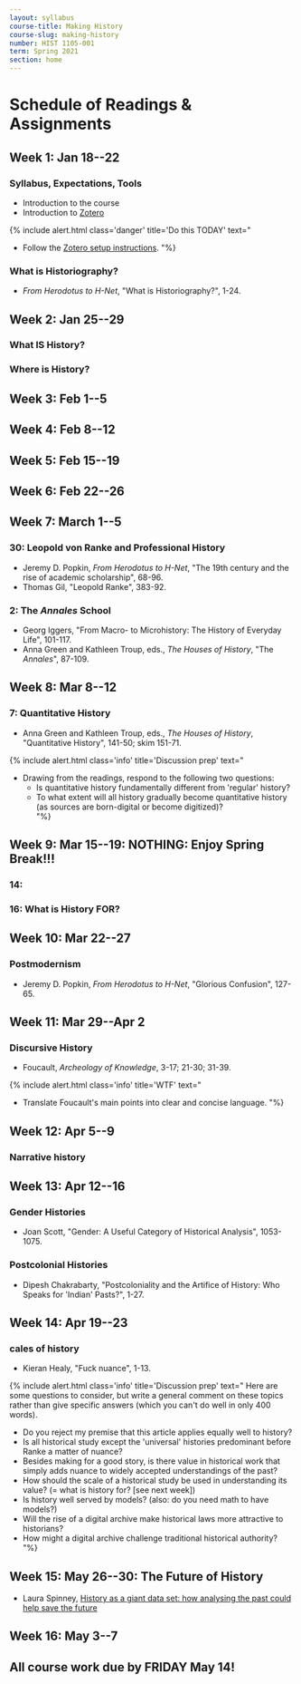 ```yaml
---
layout: syllabus
course-title: Making History
course-slug: making-history
number: HIST 1105-001
term: Spring 2021
section: home
---
```

 
# Schedule of Readings & Assignments


## Week 1: Jan 18--22

### Syllabus, Expectations, Tools
- Introduction to the course
- Introduction to [Zotero](http://zotero.org)

{% include alert.html class='danger' title='Do this TODAY' text="
- Follow the [Zotero setup instructions](http://fredgibbs.net/courses/etc/zotero).
"%}

### What is Historiography?
- _From Herodotus to H-Net_, "What is Historiography?", 1-24.  




## Week 2: Jan 25--29

### What IS History?

### Where is History?




## Week 3: Feb 1--5



## Week 4: Feb 8--12



## Week 5: Feb 15--19



## Week 6: Feb 22--26



## Week 7: March 1--5

### 30: Leopold von Ranke and Professional History
- Jeremy D. Popkin, _From Herodotus to H-Net_, "The 19th century and the rise of academic scholarship", 68-96.  
- Thomas Gil, "Leopold Ranke", 383-92.


### 2: The _Annales_ School
- Georg Iggers, "From Macro- to Microhistory: The History of Everyday Life", 101-117.
- Anna Green and Kathleen Troup, eds., _The Houses of History_, "The _Annales_", 87-109.   



## Week 8: Mar 8--12

### 7:  Quantitative History
- Anna Green and Kathleen Troup, eds., _The Houses of History_, "Quantitative History", 141-50; skim 151-71.

{% include alert.html class='info' title='Discussion prep' text="
- Drawing from the readings, respond to the following two questions:
  - Is quantitative history fundamentally different from 'regular' history?
  - To what extent will all history gradually become quantitative history (as sources are born-digital or become digitized)?  
"%}


## Week 9: Mar 15--19: NOTHING: Enjoy Spring Break!!!



### 14:

### 16: What is History FOR?



## Week 10: Mar 22--27

### Postmodernism
- Jeremy D. Popkin, _From Herodotus to H-Net_, "Glorious Confusion", 127-65.




## Week 11: Mar 29--Apr 2

### Discursive History
* Foucault, _Archeology of Knowledge_, 3-17; 21-30; 31-39.

{% include alert.html class='info' title='WTF' text="
- Translate Foucault's main points into clear and concise language.
"%}




## Week 12: Apr 5--9

### Narrative history




## Week 13: Apr 12--16

### Gender Histories
* Joan Scott, "Gender: A Useful Category of Historical Analysis", 1053-1075.

### Postcolonial Histories
- Dipesh Chakrabarty, "Postcoloniality and the Artifice of History: Who Speaks for 'Indian' Pasts?", 1-27.




## Week 14: Apr 19--23

### cales of history
* Kieran Healy, "Fuck nuance", 1-13.

{% include alert.html class='info' title='Discussion prep' text="
Here are some questions to consider, but write a general comment on these topics rather than give specific answers (which you can't do well in only 400 words).

  - Do you reject my premise that this article applies equally well to history?
  - Is all historical study except the 'universal' histories predominant before Ranke a matter of nuance?
  - Besides making for a good story, is there value in historical work that simply adds nuance to widely accepted understandings of the past?
  - How should the scale of a historical study be used in understanding its value? (= what is history for? [see next week])
  - Is history well served by models? (also: do you need math to have models?)
  - Will the rise of a digital archive make historical laws more attractive to historians?
  - How might a digital archive challenge traditional historical authority?
"%}


## Week 15: May 26--30: The Future of History
- Laura Spinney, [History as a giant data set: how analysing the past could help save the future](https://www.theguardian.com/technology/2019/nov/12/history-as-a-giant-data-set-how-analysing-the-past-could-help-save-the-future)




## Week 16: May  3--7


## All course work due by FRIDAY May 14!
